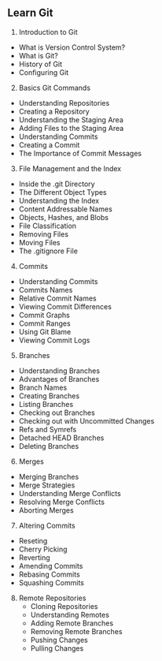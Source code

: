 ## Learn Git

1. Introduction to Git
 * What is Version Control System?
 * What is Git?
 * History of Git
 * Configuring Git

2. Basics Git Commands
 * Understanding Repositories
 * Creating a Repository
 * Understanding the Staging Area
 * Adding Files to the Staging Area
 * Understanding Commits
 * Creating a Commit
 * The Importance of Commit Messages

3. File Management and the Index
 * Inside the .git Directory
 * The Different Object Types
 * Understanding the Index
 * Content Addressable Names
 * Objects, Hashes, and Blobs
 * File Classification
 * Removing Files
 * Moving Files
 * The .gitignore File

4. Commits
 * Understanding Commits
 * Commits Names
 * Relative Commit Names
 * Viewing Commit Differences
 * Commit Graphs
 * Commit Ranges
 * Using Git Blame
 * Viewing Commit Logs

5. Branches
 * Understanding Branches
 * Advantages of Branches
 * Branch Names
 * Creating Branches
 * Listing Branches
 * Checking out Branches
 * Checking out with Uncommitted Changes
 * Refs and Symrefs
 * Detached HEAD Branches
 * Deleting Branches

6. Merges
 * Merging Branches
 * Merge Strategies
 * Understanding Merge Conflicts
 * Resolving Merge Conflicts
 * Aborting Merges

7. Altering Commits
 * Reseting
 * Cherry Picking
 * Reverting
 * Amending Commits
 * Rebasing Commits
 * Squashing Commits

8. Remote Repositories
   * Cloning Repositories
   * Understanding Remotes
   * Adding Remote Branches
   * Removing Remote Branches
   * Pushing Changes
   * Pulling Changes